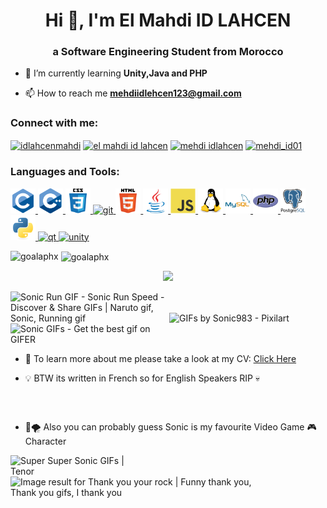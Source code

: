 <h1 align="center">Hi 👋, I'm El Mahdi ID LAHCEN</h1>
<h3 align="center">a Software Engineering Student from Morocco</h3>

- 🌱 I’m currently learning **Unity,Java and PHP**

- 📫 How to reach me **mehdiidlehcen123@gmail.com**

<h3 align="left">Connect with me:</h3>
<p align="left">
<a href="https://twitter.com/idlahcenmahdi" target="blank"><img align="center" src="https://raw.githubusercontent.com/rahuldkjain/github-profile-readme-generator/master/src/images/icons/Social/twitter.svg" alt="idlahcenmahdi" height="30" width="40" /></a>
<a href="https://linkedin.com/in/el mahdi id lahcen" target="blank"><img align="center" src="https://raw.githubusercontent.com/rahuldkjain/github-profile-readme-generator/master/src/images/icons/Social/linked-in-alt.svg" alt="el mahdi id lahcen" height="30" width="40" /></a>
<a href="https://fb.com/mehdi idlahcen" target="blank"><img align="center" src="https://raw.githubusercontent.com/rahuldkjain/github-profile-readme-generator/master/src/images/icons/Social/facebook.svg" alt="mehdi idlahcen" height="30" width="40" /></a>
<a href="https://instagram.com/mehdi_id01" target="blank"><img align="center" src="https://raw.githubusercontent.com/rahuldkjain/github-profile-readme-generator/master/src/images/icons/Social/instagram.svg" alt="mehdi_id01" height="30" width="40" /></a>
</p>

<h3 align="left">Languages and Tools:</h3>
<p align="left"> <a href="https://www.cprogramming.com/" target="_blank" rel="noreferrer"> <img src="https://raw.githubusercontent.com/devicons/devicon/master/icons/c/c-original.svg" alt="c" width="40" height="40"/> </a> <a href="https://www.w3schools.com/cpp/" target="_blank" rel="noreferrer"> <img src="https://raw.githubusercontent.com/devicons/devicon/master/icons/cplusplus/cplusplus-original.svg" alt="cplusplus" width="40" height="40"/> </a> <a href="https://www.w3schools.com/css/" target="_blank" rel="noreferrer"> <img src="https://raw.githubusercontent.com/devicons/devicon/master/icons/css3/css3-original-wordmark.svg" alt="css3" width="40" height="40"/> </a> <a href="https://git-scm.com/" target="_blank" rel="noreferrer"> <img src="https://www.vectorlogo.zone/logos/git-scm/git-scm-icon.svg" alt="git" width="40" height="40"/> </a> <a href="https://www.w3.org/html/" target="_blank" rel="noreferrer"> <img src="https://raw.githubusercontent.com/devicons/devicon/master/icons/html5/html5-original-wordmark.svg" alt="html5" width="40" height="40"/> </a> <a href="https://www.java.com" target="_blank" rel="noreferrer"> <img src="https://raw.githubusercontent.com/devicons/devicon/master/icons/java/java-original.svg" alt="java" width="40" height="40"/> </a> <a href="https://developer.mozilla.org/en-US/docs/Web/JavaScript" target="_blank" rel="noreferrer"> <img src="https://raw.githubusercontent.com/devicons/devicon/master/icons/javascript/javascript-original.svg" alt="javascript" width="40" height="40"/> </a> <a href="https://www.linux.org/" target="_blank" rel="noreferrer"> <img src="https://raw.githubusercontent.com/devicons/devicon/master/icons/linux/linux-original.svg" alt="linux" width="40" height="40"/> </a> <a href="https://www.mysql.com/" target="_blank" rel="noreferrer"> <img src="https://raw.githubusercontent.com/devicons/devicon/master/icons/mysql/mysql-original-wordmark.svg" alt="mysql" width="40" height="40"/> </a> <a href="https://www.php.net" target="_blank" rel="noreferrer"> <img src="https://raw.githubusercontent.com/devicons/devicon/master/icons/php/php-original.svg" alt="php" width="40" height="40"/> </a> <a href="https://www.postgresql.org" target="_blank" rel="noreferrer"> <img src="https://raw.githubusercontent.com/devicons/devicon/master/icons/postgresql/postgresql-original-wordmark.svg" alt="postgresql" width="40" height="40"/> </a> <a href="https://www.python.org" target="_blank" rel="noreferrer"> <img src="https://raw.githubusercontent.com/devicons/devicon/master/icons/python/python-original.svg" alt="python" width="40" height="40"/> </a> <a href="https://www.qt.io/" target="_blank" rel="noreferrer"> <img src="https://upload.wikimedia.org/wikipedia/commons/0/0b/Qt_logo_2016.svg" alt="qt" width="40" height="40"/> </a> <a href="https://unity.com/" target="_blank" rel="noreferrer"> <img src="https://www.vectorlogo.zone/logos/unity3d/unity3d-icon.svg" alt="unity" width="40" height="40"/> </a> </p>

<p><img align="left" src="https://github-readme-stats.vercel.app/api/top-langs?username=goalaphx&show_icons=true&theme=radical&title_color=cd0e0e&text_color=4b17d9&bg_color=e5ff24&locale=en&layout=compact" alt="goalaphx" /></p>

<p>&nbsp;<img align="center" src="https://github-readme-stats.vercel.app/api?username=goalaphx&show_icons=true&theme=merko&title_color=e00b0b&text_color=1b0bf9&bg_color=e1ff00&locale=en" alt="goalaphx" /></p>
<center><img " src="https://i.imgur.com/1F7lGS7.gif"/></center>
<p float="left">
<img src="https://i.pinimg.com/originals/40/07/5f/40075f4483a0428c5f3557bcba99059b.gif" jsaction="VQAsE" class="sFlh5c pT0Scc iPVvYb" style="max-width: 250px; height: 250px; margin: 0px; width: 200px;" alt="Sonic Run GIF - Sonic Run Speed - Discover &amp; Share GIFs | Naruto gif, Sonic,  Running gif" jsname="kn3ccd" data-ilt="1707615227670"> 
  <img src="https://art.pixilart.com/sr2f17a1b056307.gif" jsaction="VQAsE" class="sFlh5c pT0Scc iPVvYb" style="max-width: 250px; height: 250px; margin: 0px; width: 200px;" alt="GIFs by Sonic983 - Pixilart" jsname="kn3ccd" data-ilt="1707615368121">
<img src="https://i.gifer.com/origin/d5/d5b88b45655b89b33ff6d1dc2df982ff_w200.gif" jsaction="VQAsE" class="sFlh5c pT0Scc iPVvYb" style="max-width: 250px; height: 300px; margin: 0px; width: 250px;" alt="Sonic GIFs - Get the best gif on GIFER" jsname="kn3ccd" data-iml="2438.2999999970198">
</p>

- 💓 To learn more about me please take a look at my CV: <a href="https://drive.google.com/file/d/1FqgyZh_SbcNN_HIg9suoFOD5JWCli6rp/view" download>Click Here</a> <br>

- 💡 BTW its written in French so for English Speakers RIP 💀 <br>

<p style="display:inline-block;">
  
- 🦔🌪️ Also you can probably guess Sonic is my favourite Video Game 🎮 Character
<img src="https://media.tenor.com/4uHbal0If_wAAAAj/super-sonic-sonic-the-hedgehog.gif" jsaction="VQAsE" class="sFlh5c pT0Scc iPVvYb" style="max-width: 190px; height: 175px; margin: 0px; width: 190px;" alt="Super Super Sonic GIFs | Tenor" jsname="kn3ccd" data-ilt="1707616502867">
<img src="https://i.pinimg.com/originals/61/7b/ed/617bed8483f55379027d997a32b00337.gif" jsaction="VQAsE" class="sFlh5c pT0Scc iPVvYb" style="max-width: 400px; height: 265px; margin: 0px; width: 353px;" alt="Image result for Thank you your rock | Funny thank you, Thank you gifs, I  thank you" jsname="kn3ccd" data-ilt="1707616551432">
</p>
